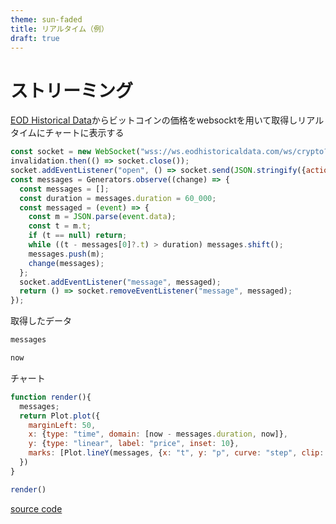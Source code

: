 ```yaml
---
theme: sun-faded
title: リアルタイム（例）
draft: true
---
```


# ストリーミング


[EOD Historical Data](https://eodhd.com/)からビットコインの価格をwebsocktを用いて取得しリアルタイムにチャートに表示する


```js echo
const socket = new WebSocket("wss://ws.eodhistoricaldata.com/ws/crypto?api_token=demo");
invalidation.then(() => socket.close());
socket.addEventListener("open", () => socket.send(JSON.stringify({action: "subscribe", symbols: "BTC-USD"})));
const messages = Generators.observe((change) => {
  const messages = [];
  const duration = messages.duration = 60_000;
  const messaged = (event) => {
    const m = JSON.parse(event.data);
    const t = m.t;
    if (t == null) return;
    while ((t - messages[0]?.t) > duration) messages.shift();
    messages.push(m);
    change(messages);
  };
  socket.addEventListener("message", messaged);
  return () => socket.removeEventListener("message", messaged);
});
```

取得したデータ

```js
messages
```

```js
now
```

チャート

```js
function render(){
  messages;
  return Plot.plot({
    marginLeft: 50,
    x: {type: "time", domain: [now - messages.duration, now]},
    y: {type: "linear", label: "price", inset: 10},
    marks: [Plot.lineY(messages, {x: "t", y: "p", curve: "step", clip: true})]
  })
}
```

```js
render()
```


[source code](https://github.com/shimizu/observable-framework-demo/blob/main/docs/7.example-realtime.md)